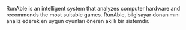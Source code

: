 RunAble is an intelligent system that analyzes computer hardware and recommends the most suitable games.
RunAble, bilgisayar donanımını analiz ederek en uygun oyunları öneren akıllı bir sistemdir.

